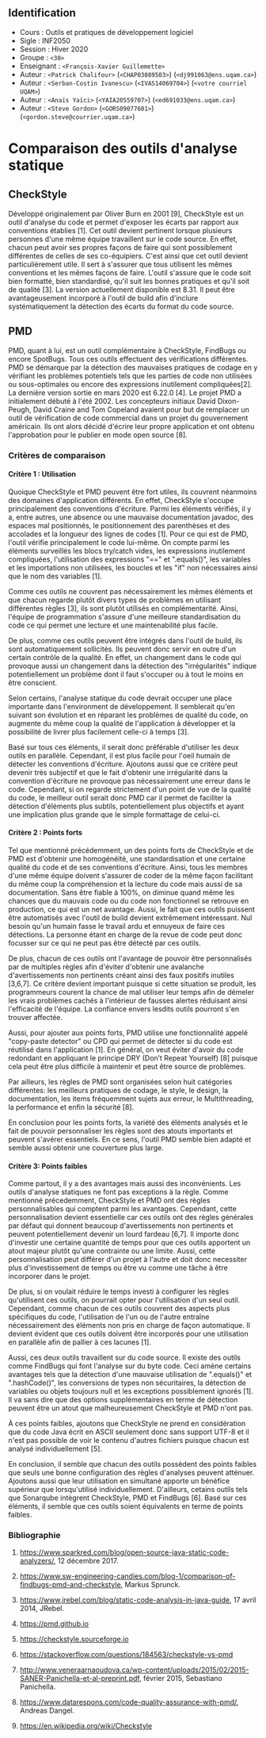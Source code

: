 ## Identification

- Cours      : Outils et pratiques de développement logiciel
- Sigle      : INF2050
- Session    : Hiver 2020
- Groupe     : `<30>`
- Enseignant : `<François-Xavier Guillemette>`
- Auteur     : `<Patrick Chalifour>` (`<CHAP03089503>`) (`<dj991063@ens.uqam.ca>`)
- Auteur     : `<Serban-Costin Ivanescu>` (`<IVAS14069704>`) (`<votre courriel UQAM>`)
- Auteur     : `<Anaïs Yaïci>` (`<YAIA20559707>`) (`<ed691033@ens.uqam.ca>`)
- Auteur     : `<Steve Gordon>` (`<GORS09077601>`) (`<gordon.steve@courrier.uqam.ca>`)


# Comparaison des outils d'analyse statique

## CheckStyle
Développé originalement par Oliver Burn en 2001 [9], CheckStyle est un outil d'analyse du code et permet d'exposer les écarts par rapport aux conventions établies [1]. Cet outil devient pertinent lorsque plusieurs personnes d'une même équipe travaillent sur le code source. En effet, chacun peut avoir ses propres façons de faire qui sont possiblement différentes de celles de ses co-équipiers. C'est ainsi que cet outil devient particulièrement utile. Il sert à s'assurer que tous utilisent les mêmes conventions et les mêmes façons de faire. L'outil s'assure que le code soit bien formatté, bien standardisé, qu'il suit les bonnes pratiques et qu'il soit de qualité [3]. La version actuellement disponible est 8.31. Il peut être avantageusement incorporé à l'outil de build afin d'inclure systématiquement la détection des écarts du format du code source.



## PMD
PMD, quant à lui, est un outil complémentaire à CheckStyle, FindBugs ou encore SpotBugs. Tous ces outils effectuent des vérifications différentes. PMD se démarque par la détection des mauvaises pratiques de codage en y vérifiant les problèmes potentiels tels que les parties de code non utilisées ou sous-optimales ou encore des expressions inutilement compliquées[2]. La dernière version sortie en mars 2020 est 6.22.0 [4]. Le projet PMD a initialement débuté à l'été 2002. Les concepteurs initiaux David Dixon-Peugh, David Craine and Tom Copeland avaient pour but de remplacer un outil de vérification de code commercial dans un projet du gouvernement américain. Ils ont alors décidé d'écrire leur propre application et ont obtenu l'approbation pour le publier en mode open source [8].



### Critères de comparaison

#### Critère 1 : Utilisation
Quoique CheckStyle et PMD peuvent être fort utiles, ils couvrent néanmoins des domaines d'application différents. En effet, CheckStyle s'occupe principalement des conventions d'écriture. Parmi les éléments vérifiés, il y a, entre autres, une absence ou une mauvaise documentation javadoc, des espaces mal positionnés, le positionnement des parenthèses et des accolades et la longueur des lignes de codes [1]. Pour ce qui est de PMD, l'outil vérifie principalement le code lui-même. On compte parmi les éléments surveillés les blocs try/catch vides, les expressions inutilement compliquées, l'utilisation des expressions "==" et ".equals()", les variables et les importations non utilisées, les boucles et les "if" non nécessaires ainsi que le nom des variables [1].

Comme ces outils ne couvrent pas nécessairement les mêmes éléments et que chacun regarde plutôt divers types de problèmes en utilisant différentes règles [3], ils sont plutôt utilisés en complémentarité. Ainsi, l'équipe de programmation s'assure d'une meilleure standardisation du code ce qui permet une lecture et une maintenabilité plus facile.

De plus, comme ces outils peuvent être intégrés dans l'outil de build, ils sont automatiquement sollicités. Ils peuvent donc servir en outre d'un certain contrôle de la qualité. En effet, un changement dans le code qui provoque aussi un changement dans la détection des "irrégularités" indique potentiellement un problème dont il faut s'occuper ou à tout le moins en être conscient.

Selon certains, l'analyse statique du code devrait occuper une place importante dans l'environment de développement. Il semblerait qu'en suivant son évolution et en réparant les problèmes de qualité du code, on augmente du même coup la qualité de l'application à développer et la possibilité de livrer plus facilement celle-ci à temps [3].

Basé sur tous ces éléments, il serait donc préférable d'utiliser les deux outils en parallèle. Cependant, il est plus facile pour l'oeil humain de détecter les conventions d'écriture. Ajoutons aussi que ce critère peut devenir très subjectif et que le fait d'obtenir une irrégularité dans la convention d'écriture ne provoque pas nécessairement une erreur dans le code. Cependant, si on regarde strictement d'un point de vue de la qualité du code, le meilleur outil serait donc PMD car il permet de faciliter la détection d'éléments plus subtils, potentiellement plus objectifs et ayant une implication plus grande que le simple formattage de celui-ci.



#### Critère 2 : Points forts
Tel que mentionné précédemment, un des points forts de CheckStyle et de PMD est d'obtenir une homogénéité, une standardisation et une certaine qualité du code et de ses conventions d'écriture. Ainsi, tous les membres d'une même équipe doivent s'assurer de coder de la même façon facilitant du même coup la compréhension et la lecture du code mais aussi de sa documentation. Sans être fiable à 100%, on diminue quand même les chances que du mauvais code ou du code non fonctionnel se retrouve en production, ce qui est un net avantage. Aussi, le fait que ces outils puissent être automatisés avec l'outil de build devient extrêmement intéressant. Nul besoin qu'un humain fasse le travail ardu et ennuyeux de faire ces détections. La personne étant en charge de la revue de code peut donc focusser sur ce qui ne peut pas être détecté par ces outils.

De plus, chacun de ces outils ont l'avantage de pouvoir être personnalisés par de multiples règles afin d'éviter d'obtenir une avalanche d'avertissements non pertinents créant ainsi des faux positifs inutiles [3,6,7]. Ce critère devient important puisque si cette situation se produit, les programmeurs courent la chance de mal utiliser leur temps afin de démeler les vrais problèmes cachés à l'intérieur de fausses alertes réduisant ainsi l'efficacité de l'équipe. La confiance envers lesdits outils pourront s'en trouver affectée.

Aussi, pour ajouter aux points forts, PMD utilise une fonctionnalité appelé "copy-paste detector" ou CPD qui permet de détecter si du code est réutilisé dans l'application [1]. En général, on veut éviter d'avoir du code redondant en appliquant le principe DRY (Don’t Repeat Yourself) [8] puisque cela peut être plus difficile à maintenir et peut être source de problèmes.

Par ailleurs, les règles de PMD sont organisées selon huit catégories différentes: les meilleurs pratiques de codage, le style, le design, la documentation, les items fréquemment sujets aux erreur, le Multithreading, la performance et enfin la sécurité [8].

En conclusion pour les points forts, la variété des éléments analysés et le fait de pouvoir personnaliser les règles sont des atouts importants et peuvent s'avérer essentiels. En ce sens, l'outil PMD semble bien adapté et semble aussi obtenir une couverture plus large.



#### Critère 3: Points faibles
Comme partout, il y a des avantages mais aussi des inconvénients. Les outils d'analyse statiques ne font pas exceptions à la règle. Comme mentionné précedemment, CheckStyle et PMD ont des règles personnalisables qui comptent parmi les avantages. Cependant, cette personnalisation devient essentielle car ces outils ont des règles générales par défaut qui donnent beaucoup d'avertissements non pertinents et peuvent potentiellement devenir un lourd fardeau [6,7]. Il importe donc d'investir une certaine quantité de temps pour que ces outils apportent un atout majeur plutôt qu'une contrainte ou une limite. Aussi, cette personnalisation peut différer d'un projet à l'autre et doit donc necessiter plus d'investissement de temps ou être vu comme une tâche à être incorporer dans le projet.

De plus, si on voulait réduire le temps investi à configurer les règles qu'utilisent ces outils, on pourrait opter pour l'utilisation d'un seul outil. Cependant, comme chacun de ces outils couvrent des aspects plus spécifiques du code, l'utilisation de l'un ou de l'autre entraîne nécessairement des éléments non pris en charge de façon automatique. Il devient évident que ces outils doivent être incorporés pour une utilisation en parallèle afin de pallier à ces lacunes [1].

Aussi, ces deux outils travaillent sur du code source. Il existe des outils comme FindBugs qui font l'analyse sur du byte code. Ceci amène certains avantages tels que la détection d'une mauvaise utilisation de ".equals()" et ".hashCode()", les conversions de types non sécuritaires, la détection de variables ou objets toujours null et les exceptions possiblement ignorés [1]. Il va sans dire que des options supplémentaires en terme de détection peuvent être un atout que malheureusement CheckStyle et PMD n'ont pas.

À ces points faibles, ajoutons que CheckStyle ne prend en considération que du code Java écrit en ASCII seulement donc sans support UTF-8 et il n'est pas possible de voir le contenu d'autres fichiers puisque chacun est analysé individuellement [5].

En conclusion, il semble que chacun des outils possèdent des points faibles que seuls une bonne configuration des règles d'analyses peuvent atténuer. Ajoutons aussi que leur utilisation en simultané apporte un bénéfice supérieur que lorsqu'utilisé individuellement. D'ailleurs, cetains outils tels que Sonarqube intègrent CheckStyle, PMD et FindBugs [6]. Basé sur ces éléments, il semble que ces outils soient équivalents en terme de points faibles.



### Bibliographie

1.  https://www.sparkred.com/blog/open-source-java-static-code-analyzers/, 12 décembre 2017.

2.  https://www.sw-engineering-candies.com/blog-1/comparison-of-findbugs-pmd-and-checkstyle, Markus Sprunck.

3.  https://www.jrebel.com/blog/static-code-analysis-in-java-guide, 17 avril 2014, JRebel.

4.  https://pmd.github.io

5.  https://checkstyle.sourceforge.io

6.  https://stackoverflow.com/questions/184563/checkstyle-vs-pmd

7.  http://www.veneraarnaoudova.ca/wp-content/uploads/2015/02/2015-SANER-Panichella-et-al-preprint.pdf, février 2015, Sebastiano Panichella.

8.  https://www.datarespons.com/code-quality-assurance-with-pmd/, Andreas Dangel.

9.  https://en.wikipedia.org/wiki/Checkstyle
